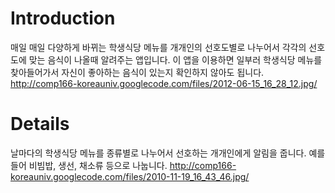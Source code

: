 # Introduction #
매일 매일 다양하게 바뀌는 학생식당 메뉴를 개개인의 선호도별로 나누어서 각각의 선호도에 맞는 음식이 나올때 알려주는 앱입니다. 이 앱을 이용하면 일부러 학생식당 메뉴를 찾아들어가서 자신이 좋아하는 음식이 있는지 확인하지 않아도 됩니다.
http://comp166-koreauniv.googlecode.com/files/2012-06-15_16_28_12.jpg/


# Details #
날마다의 학생식당 메뉴를 종류별로 나누어서 선호하는 개개인에게 알림을 줍니다.
예를들어 비빔밥, 생선, 채소류 등으로 나눕니다.
http://comp166-koreauniv.googlecode.com/files/2010-11-19_16_43_46.jpg/